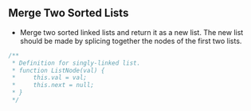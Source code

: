 ## Merge Two Sorted Lists

- Merge two sorted linked lists and return it as a new list. The new list should be made by splicing together the nodes of the first two lists.

```javascript
/**
 * Definition for singly-linked list.
 * function ListNode(val) {
 *     this.val = val;
 *     this.next = null;
 * }
 */
```